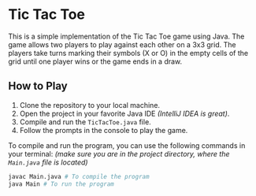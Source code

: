 # Tic Tac Toe
This is a simple implementation of the Tic Tac Toe game using Java. The game allows two players to play against each other on a 3x3 grid. The players take turns marking their symbols (X or O) in the empty cells of the grid until one player wins or the game ends in a draw.

## How to Play
1. Clone the repository to your local machine.
2. Open the project in your favorite Java IDE _(IntelliJ IDEA is great)_.
3. Compile and run the `TicTacToe.java` file.
4. Follow the prompts in the console to play the game.

To compile and run the program, you can use the following commands in your terminal: _(make sure you are in the project directory, where the `Main.java` file is located)_
```bash
javac Main.java # To compile the program
java Main # To run the program
```